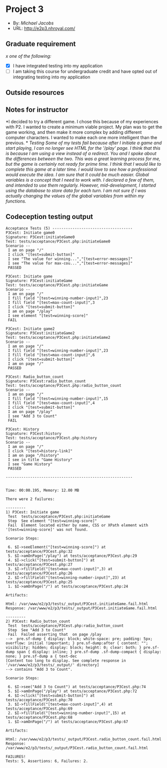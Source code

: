 # Project 3
+ By: *Michael Jacobs*
+ URL: <http://e2p3.nhroyal.com/>

## Graduate requirement
*x one of the following:*
+ [x] I have integrated testing into my application
+ [ ] I am taking this course for undergraduate credit and have opted out of integrating testing into my application

## Outside resources


## Notes for instructor
*I decided to try a different game. I chose this because of my experiences with P2. I wanted to create a minimum viable project. My plan was to get the game working, and then make it more complex by adding different computer characters. I wanted to make each one more intelligent than the previous.  *
*Testing Some of my tests fail because after I initiate a game and start playing, I can no longer see HTML for the '/play' page. I think that this is because I am using a view instead of a redirect. You and I spoke about the differences between the two.*
*This was a great learning process for me, but the game is certainly not ready for prime time. I think that I would like to complete this game at a later time. I would love to see how a professional would execute the idea. I am sure that it could be much easier.*
*Global variables is a concept that I need to work with. I declared a few of them, and intended to use them regularly. However, mid-development, I started using the database to store data for each turn. I am not sure if I was actually changing the values of the global variables from within my functions.*

## Codeception testing output
```
Acceptance Tests (5) ------------------------------------
P3Cest: Initiate game0
Signature: P3Cest:initiateGame0
Test: tests/acceptance/P3Cest.php:initiateGame0
Scenario --
 I am on page "/"
 I click "[test=submit-button]"
 I see "The value for winning...","[test=error-messages]"
 I see "The value for max-cou...","[test=error-messages]"
 PASSED 

P3Cest: Initiate game
Signature: P3Cest:initiateGame
Test: tests/acceptance/P3Cest.php:initiateGame
Scenario --
 I am on page "/"
 I fill field "[test=winning-number-input]",23
 I fill field "[test=max-count-input]",3
 I click "[test=submit-button]"
 I am on page "/play"
 I see element "[test=winning-score]"
 FAIL 

P3Cest: Initiate game2
Signature: P3Cest:initiateGame2
Test: tests/acceptance/P3Cest.php:initiateGame2
Scenario --
 I am on page "/"
 I fill field "[test=winning-number-input]",23
 I fill field "[test=max-count-input]",6
 I click "[test=submit-button]"
 I am on page "/"
 PASSED 

P3Cest: Radio_button_count
Signature: P3Cest:radio_button_count
Test: tests/acceptance/P3Cest.php:radio_button_count
Scenario --
 I am on page "/"
 I fill field "[test=winning-number-input]",15
 I fill field "[test=max-count-input]",4
 I click "[test=submit-button]"
 I am on page "/play"
 I see "Add 3 to Count"
 FAIL 

P3Cest: History
Signature: P3Cest:history
Test: tests/acceptance/P3Cest.php:history
Scenario --
 I am on page "/"
 I click "[test=history-link]"
 I am on page "/history"
 I see in title "Game History"
 I see "Game History"
 PASSED 

---------------------------------------------------------


Time: 00:00.195, Memory: 12.00 MB

There were 2 failures:

---------
1) P3Cest: Initiate game
 Test  tests/acceptance/P3Cest.php:initiateGame
 Step  See element "[test=winning-score]"
 Fail  Element located either by name, CSS or XPath element with '[test=winning-score]' was not found.

Scenario Steps:

 6. $I->seeElement("[test=winning-score]") at tests/acceptance/P3Cest.php:32
 5. $I->amOnPage("/play") at tests/acceptance/P3Cest.php:29
 4. $I->click("[test=submit-button]") at tests/acceptance/P3Cest.php:27
 3. $I->fillField("[test=max-count-input]",3) at tests/acceptance/P3Cest.php:26
 2. $I->fillField("[test=winning-number-input]",23) at tests/acceptance/P3Cest.php:25
 1. $I->amOnPage("/") at tests/acceptance/P3Cest.php:24

Artifacts:

Html: /var/www/e2/p3/tests/_output/P3Cest.initiateGame.fail.html
Response: /var/www/e2/p3/tests/_output/P3Cest.initiateGame.fail.html

---------
2) P3Cest: Radio_button_count
 Test  tests/acceptance/P3Cest.php:radio_button_count
 Step  See "Add 3 to Count"
 Fail  Failed asserting that  on page /play
-->  pre.sf-dump { display: block; white-space: pre; padding: 5px; overflow: initial !important; } pre.sf-dump:after { content: ""; visibility: hidden; display: block; height: 0; clear: both; } pre.sf-dump span { display: inline; } pre.sf-dump .sf-dump-compact { display: none; } pre.sf-dump a { text-dec
[Content too long to display. See complete response in '/var/www/e2/p3/tests/_output/' directory]
--> contains "Add 3 to Count".

Scenario Steps:

 6. $I->see("Add 3 to Count") at tests/acceptance/P3Cest.php:74
 5. $I->amOnPage("/play") at tests/acceptance/P3Cest.php:72
 4. $I->click("[test=submit-button]") at tests/acceptance/P3Cest.php:70
 3. $I->fillField("[test=max-count-input]",4) at tests/acceptance/P3Cest.php:69
 2. $I->fillField("[test=winning-number-input]",15) at tests/acceptance/P3Cest.php:68
 1. $I->amOnPage("/") at tests/acceptance/P3Cest.php:67

Artifacts:

Html: /var/www/e2/p3/tests/_output/P3Cest.radio_button_count.fail.html
Response: /var/www/e2/p3/tests/_output/P3Cest.radio_button_count.fail.html

FAILURES!
Tests: 5, Assertions: 6, Failures: 2.
```